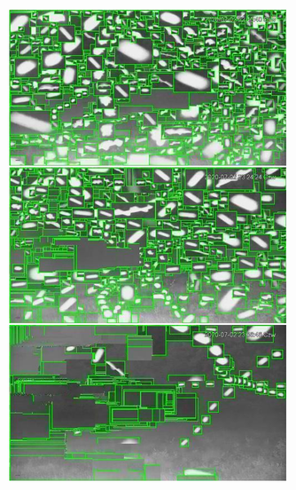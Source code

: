 ![20200702-222541-225546](in/20200702/20200702-222541-225546_0_.jpg)
![20200702-225551-232556](in/20200702/20200702-225551-232556_0_.jpg)
![20200702-232601-235606](in/20200702/20200702-232601-235606_0_.jpg)

